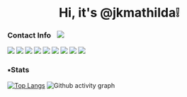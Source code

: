 <div align="">
 <br/>
  <div align= "center">
  
#   Hi, it's @jkmathilda❕

  </div>

### Contact Info </a> <a href="mailto:jkmathilda627@gmail.com">    <img src="https://img.shields.io/badge/Gmail-d14836?style=flat-square&logo=Gmail&logoColor=white&link=mailto:quf8093@gmail.com" style="height : auto; margin-left : 10px; margin-right : 10px;"/></a>
 
<img src="https://img.shields.io/badge/Python-007396?style=for-the-badge&logo=python&logoColor=white">
<img src="https://img.shields.io/badge/C-A8B9CC?style=for-the-badge&logo=C&logoColor=white">
<img src="https://img.shields.io/badge/JAVA-FFE953?style=for-the-badge&logo=java&logoColor=white">

<img src="https://img.shields.io/badge/openai-412991?style=for-the-badge&logo=openai&logoColor=white">
<img src="https://img.shields.io/badge/DALL·E-FF0089?style=for-the-badge&logo=DALL.E&logoColor=white">
<img src="https://img.shields.io/badge/LangChain-9999FF?style=for-the-badge&logo=LangChain&logoColor=white">

<img src="https://img.shields.io/badge/flask-181717?style=for-the-badge&logo=flask&logoColor=white">
<img src="https://img.shields.io/badge/streamlit-FF4B4B?style=for-the-badge&logo=streamlit&logoColor=white">
<img src="https://img.shields.io/badge/vim-49B48A?style=for-the-badge&logo=vim&logoColor=white">

 ### ▪️Stats
[![Top Langs](https://github-readme-stats.vercel.app/api/top-langs/?username=jkmathilda&layout=compact&theme=radical)](https://github.com/jkmathilda)
![Github activity graph](https://github-readme-activity-graph.vercel.app/graph?username=jkmathilda&bg_color=0d1117&color=ffffff&line=00b3ff&point=f9fafa&area=true&hide_border=true)


<!--
**jkmathilda/jkmathilda** is a ✨ _special_ ✨ repository because its `README.md` (this file) appears on your GitHub profile.

Here are some ideas to get you started:

- 🔭 I’m currently working on ...
- 🌱 I’m currently learning ...
- 👯 I’m looking to collaborate on ...
- 🤔 I’m looking for help with ...
- 💬 Ask me about ...
- 📫 How to reach me: ...
- 😄 Pronouns: ...
- ⚡ Fun fact: ...
-->
